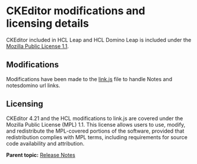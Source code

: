 # CKEditor modifications and licensing details

CKEditor included in HCL Leap and HCL Domino Leap is included under the [Mozilla Public License 1.1](https://www.mozilla.org/MPL/1.1/).

## Modifications

Modifications have been made to the [link.js](assets/javascripts/link.js) file to handle Notes and notesdomino url links.

## Licensing

CKEditor 4.21 and the HCL modifications to link.js are covered under the Mozilla Public License (MPL) 1.1. This license allows users to use, modify, and redistribute the MPL-covered portions of the software, provided that redistribution complies with MPL terms, including requirements for source code availability and attribution.

 **Parent topic:** [Release Notes](ovr_release_notes.md)